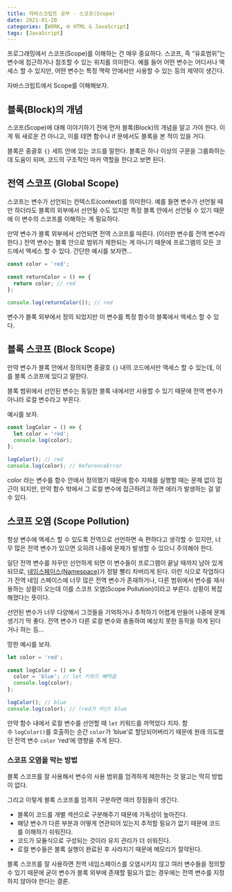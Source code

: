 ```yaml
---
title: 자바스크립트 공부 - 스코프(Scope)
date: 2021-01-20
categories: [WORK, 🌐 HTML & JavaScript]
tags: [JavaScript]
---
```


프로그래밍에서 스코프(Scope)를 이해하는 건 매우 중요하다. 스코프, 즉 “유효범위”는 변수에 접근하거나 참조할 수 있는 위치를 의미한다. 예를 들어 어떤 변수는 어디서나 액세스 할 수 있지만, 어떤 변수는 특정 맥락 안에서만 사용할 수 있는 등의 제약이 생긴다.

자바스크립트에서 Scope를 이해해보자.

## 블록(Block)의 개념

스코프(Scope)에 대해 이야기하기 전에 먼저 블록(Block)의 개념을 알고 가야 한다. 이게 뭐 새로운 건 아니고, 이를 테면 함수나 if 문에서도 블록을 본 적이 있을 거다.

블록은 중괄호 `{}` 세트 안에 있는 코드를 말한다. 블록은 하나 이상의 구문을 그룹화하는 데 도움이 되며, 코드의 구조적인 마커 역할을 한다고 보면 된다.

## 전역 스코프 (Global Scope)

스코프는 변수가 선언되는 컨텍스트(context)를 의미한다. 예를 들면 변수가 선언될 때만 하더라도 블록의 외부에서 선언될 수도 있지만 특정 블록 안에서 선언될 수 있기 때문에 이 변수의 스코프를 이해하는 게 필요하다.

만약 변수가 블록 외부에서 선언되면 전역 스코프를 따른다. (이러한 변수를 전역 변수라 한다.) 전역 변수는 블록 안으로 범위가 제한되는 게 아니기 때문에 프로그램의 모든 코드에서 액세스 할 수 있다. 간단한 예시를 보자면…

```javascript
const color = 'red';
 
const returnColor = () => {
  return color; // red
};
 
console.log(returnColor()); // red
```

변수가 블록 외부에서 정의 되었지만 이 변수를 특정 함수의 블록에서 액세스 할 수 있다.

## 블록 스코프 (Block Scope)

만약 변수가 블록 안에서 정의되면 중괄호 `{}` 내의 코드에서만 액세스 할 수 있는데, 이를 블록 스코프에 있다고 말한다.

블록 범위에서 선언된 변수는 동일한 블록 내에서만 사용할 수 있기 때문에 전역 변수가 아니라 로컬 변수라고 부른다.

예시를 보자.

```javascript
const logColor = () => {
  let color = 'red'; 
  console.log(color);
};
 
logColor(); // red
console.log(color); // ReferenceError
```

color 라는 변수를 함수 안에서 정의했기 때문에 함수 자체를 실행할 때는 문제 없이 접근이 되지만, 만약 함수 밖에서 그 로컬 변수에 접근하려고 하면 에러가 발생하는 걸 알 수 있다.

## 스코프 오염 (Scope Pollution)

항상 변수에 액세스 할 수 있도록 전역으로 선언하면 속 편하다고 생각할 수 있지만, 너무 많은 전역 변수가 있으면 오히려 나중에 문제가 발생할 수 있으니 주의해야 한다.

일단 전역 변수를 자꾸만 선언하게 되면 이 변수들이 프로그램이 끝날 때까지 남아 있게 되므로, [네임스페이스(Namespace)](https://ko.wikipedia.org/wiki/%EC%9D%B4%EB%A6%84%EA%B3%B5%EA%B0%84)가 정말 빨리 차버리게 된다. 이런 식으로 작업하다가 전역 네임 스페이스에 너무 많은 전역 변수가 존재하거나, 다른 범위에서 변수를 재사용하는 상황이 오는데 이를 스코프 오염(Scope Pollution)이라고 부른다. 상황이 복잡해졌다는 뜻이다.

선언된 변수가 너무 다양해서 그것들을 기억하거나 추적하기 어렵게 만들어 나중에 문제 생기기 딱 좋다. 전역 변수가 다른 로컬 변수와 충돌하여 예상치 못한 동작을 하게 된다거나 하는 등…

망한 예시를 보자.

```javascript
let color = 'red';
 
const logColor = () => {
  color = 'blue'; // let 키워드 빼먹음
  console.log(color);
};
 
logColor(); // blue
console.log(color); // (red가 아닌) blue 
```

만약 함수 내에서 로컬 변수를 선언할 때 `let` 키워드를 까먹었다 치자. 함수 `logColor()`를 호출하는 순간 `color`가 ‘blue’로 할당되어버리기 때문에 원래 의도했던 전역 변수 `color` ‘red’에 영향을 주게 된다.

### 스코프 오염을 막는 방법

블록 스코프를 잘 사용해서 변수의 사용 범위를 엄격하게 제한하는 것 말고는 딱히 방법이 없다.

그리고 이렇게 블록 스코프를 엄격히 구분하면 여러 장점들이 생긴다.

- 블록이 코드를 개별 섹션으로 구분해주기 때문에 가독성이 높아진다.
- 해당 변수가 다른 부분과 어떻게 연관되어 있는지 추적할 필요가 없기 때문에 코드를 이해하기 쉬워진다.
- 코드가 모듈식으로 구성되는 것이라 유지 관리가 더 쉬워진다.
- 로컬 변수들은 블록 실행이 완료된 후 사라지기 때문에 메모리가 절약된다.

블록 스코프를 잘 사용하면 전역 네임스페이스를 오염시키지 않고 여러 변수들을 정의할 수 있기 때문에 굳이 변수가 블록 외부에 존재할 필요가 없는 경우에는 전역 변수를 지정하지 않아야 한다는 결론.